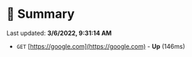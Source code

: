 # 📖 Summary
Last updated: **3/6/2022, 9:31:14 AM**

- `GET` [https://google.com](https://google.com) - **Up** (146ms)
